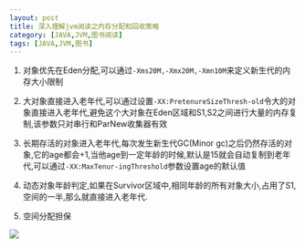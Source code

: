 ```yaml
---
layout: post
title: 深入理解jvm阅读之内存分配和回收策略
category: [JAVA,JVM,图书阅读]
tags: [JAVA,JVM,图书]
---
```


1. 对象优先在Eden分配,可以通过```-Xms20M,-Xmx20M,-Xmn10M```来定义新生代的内存大小限制

2. 大对象直接进入老年代,可以通过设置```-XX:PretenureSizeThresh-old```令大的对象直接进入老年代,避免这个大对象在Eden区域和S1,S2之间进行大量的内存复制,该参数只对串行和ParNew收集器有效

3. 长期存活的对象进入老年代,每次发生新生代GC(Minor gc)之后仍然存活的对象,它的age都会+1,当他age到一定年龄的时候,默认是15就会自动复制到老年代,可以通过```-XX:MaxTenur-ingThreshold```参数设置age的默认值

4. 动态对象年龄判定,如果在Survivor区域中,相同年龄的所有对象大小,占用了S1,空间的一半,那么就直接进入老年代.

5. 空间分配担保

![](http://pic.woowen.com/youngheap)


